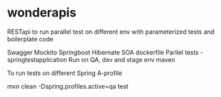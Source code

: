 # wonderapis
RESTapi to run parallel test on different env with parameterized tests and boilerplate code

Swagger
Mockito
Springboot
Hibernate
SOA
dockerfile
Parllel tests - springtestapplication
Run on QA, dev and stage env 
maven 

To run tests on different Spring A-profile

mvn clean -Dspring.profiles.active=qa test
